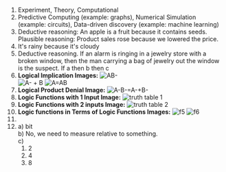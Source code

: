 1. Experiment, Theory, Computational
2. Predictive Computing (example: graphs), Numerical Simulation (example: circuits), Data-driven discovery (example: machine learning)
3. Deductive reasoning: An apple is a fruit because it contains seeds.
   Plausible reasoning: Product sales rose because we lowered the price.
4. It's rainy because it's cloudy
5. Deductive reasoning. If an alarm is ringing in a jewelry store with a broken window, then the man carrying a bag of jewelry out the window is the suspect. If a then b then c
6. **Logical Implication Images:**
   ![AB-](DATA-HMK3-6.jpg)  
     ![A- + B](https://lh3.googleusercontent.com/pw/AP1GczPrtPx2gVC2CoNKxq9hw6wRAYtxZsh8FTGA1xjSx7bfmli2uPXossr5ahXpoIN2P7UsUVUDvl4t-8Z4PQvd5pvqsTbvu_BF42KadR8swjY6RaU1646o9S_daDb62_xtjD57R-M_gSU8Wkobl0YZGOh7eFekQQqRCw2hX2DcejnajEwry1CHa-tmAY7LCk2u8XqdudHXgQFdQjuuJm7pVZxNYvggOfOay69_LXL08TRkAr7l6l5EGX1l2oOBypob1pb0haaJion3Ga5yaO5hWG-4QBjTQas5oPFFqIlNURhVUUBlkGqF5wEZEhzkEPID1lxazK_Myo-skn6H33Mw-9b6xj0MXD_Vm48SFpuPoqcfL5WxaFyDiMXDGijh6UfIP4hDWoz5JmCjgTev3u36EziYN--asEd7F4Q0xrsmSKydbjRLVd-ygbe8iOp13y6FoqqiJlXq_5rVlZuPmq_m2ruLSyNLrjwTcs_FMPj6yAVg81ObDUMtfy_FruoETvCaA9T0t9gyRjpPWT14gr2VGK7P4xi8z1fQG3LhiadkjygNOOt_VZAhtAqvkK4lRmtsbhlzB_ygNZgZGokiL-WCXrFgk58g10WSKEpzop4aoiJRndf-t7DJ8Zx_4OUU01UKT-C4oGEwCNnylGasQ4NaXmojxQzs02CrpdtoFcYJc1JXZ7bwKde3_Ltmaq-HCKeLDiVCaEoqfKr6FB013k13zMVdREauBAKttWAr-RwBnywo1TCpyHNhOA4ZB6Wi-KR_xHICKlDlI4DFyD1JJBO0nTntcN3EDc_cHmjkQWHzHluALylcNgALWBhwRyDktcJW1BOV59PjlmHTjNLa7QWpiW6-VKZLW1PiO22-f7X0jVqV0ktznC3kVQ9iZaitahqIdEzVUT-YzPwnWHadP1Uy39W2Q4RfHWFqO8kyB03xKCYev0vHgiViWFQIh1nH56WMsWlXLbXHEYri6sHWLPoZWh5TZEGTAjg=w1279-h959-s-no-gm?authuser=2)
   ![A=AB](https://lh3.googleusercontent.com/pw/AP1GczM7vqCV46geLMHKu83WOZFNFNPkzXPM1IsFs4oe5_ey-ifLFlDr4iWWdE0jTdg5FGCbxu-6SfccLgRS1U97CIXbWHyJLjBJGa5tLoHRQejijmg8s3VmWUWVB9og1XLrzrALWjNohIx25HaIeH17Zsg--HOafouBNmiw_ogqRL9mFjPixGk_khX-IetoIF4zwzHW8arRbLY_ypgzzmq8f_C3dgC_QcACsd7YXORn4GtY3hdXqiRL3NVD26GaZRUU6_OwqD1M_R7i9M2cwStfpF4brhIvei433tqa46-xU7GHcVUcr0-8PsBFoEeNl8IVoUx7XLmzKrkBS55PfzeE3ZrbSTTujeQDwhWGzm8w-jy17i-WUOpSDwCbxGzYUqQJ1oqkOmlxWZLK-jrENhO0liVDQ4Vs5UzsG77P7SB94Xg-niMTnnAG8fu-OV3-ncFkSMg1lqPZNFtzNziFhWvOK4f1vQ3nJQp932YDnzOlF3A5g6tbOxv0_JpUwvPXIvxbIxvN_N1IW_TxrP0SEf3DRol_w6tR5yl-BiaApmmp-efEdEBRAeFj-7TVl5dcxVfPxNeMhJmIIR4b6OoL9M-6iy0_4V0pyKQ9Vm9QIX2-H91m-tuGv5EQRqSokFvbcMpdY6mqz3lV-YynRDbWB9INmMgom8TkUTf-1m49oh87x-D426kdGq6O4fpg4OCmXk6wsdk8u_KTSTZkcSKIuj-3ZNrp1kahExcYBBiy450bG0ktenEa5xyMeBjCg3jZuHqsH2o2oW5zvEu3jWh6PLhLkWC4eua9r2xCUNyrQY0M67_SNN1ZfehgWeqWFC-9dIu6MSM3JcVUoTVv7AZJKPyJstart_Q7E11rzuaT6phLFlCsNBC3PiTiUpgu11Lvrb1BHMqxRyzieoBcG_ahvb0ypiI_px8wzjoGxCgr1AcCETqMJ7hL9Lt_kp8RaqHBzf8Thx72jI8JOuj3IZUvQO-8VpFWkHOCILM=w921-h1228-s-no-gm?authuser=2)
7. **Logical Product Denial Image:**
   ![A-B-=A-+B-](https://lh3.googleusercontent.com/pw/AP1GczNvDp6Lo0si0Oiql4YD0pBdwsE0YVKzjAImstjNJAVnrJ-PBRhmmLt8BcDUw4MYV6b3ji_MUiUaQfT03DxvwM3N2WbQeTCkZR-kubbbnchlijgfMhjqfqkHsp6cigj93yICl5LYXtGB9gYY32z6fqZhz0zV6wqlR5_Jur7BvXVWB3LQzW1d8nEzX2soAldvIn5nSi2vxVeq0aGnHMTZUXPNty-IgfFhpsA0aOf09mH1UNUbAF-p6_mMM1d1gVNe7uKZufQJJsbiLPt3uPjw3O_bvCHgikEVMoxjofZgepWlPcy33GGPSDEJnU01rPX_pXa5Mtv0Tjk2ZVtE6EMzXQQ2_ADSIYwBnUhPeiQayYbLytydRIUR146ycymGk4sBYXJzwPp76iQyAkRjH316nWCuozjWuzMiqS1WDGxsMaNmgb-ET7UXC4CECmYPNUBC7p70SYEiiE_v8pcDBDIoJIrORbfBKFsAZuQcs8bK0Myu8uz5o441qIGGwpWv0iWnm0oHUOIKYf2kFmJd3lcgqAkaWPzfrdBxARzerkjGYQGfLmUFrF7gc7uguieG9uvFdzz2wGO-zFVhA1yYeg8ADw0mH_7EVD3OURKGDbxxyqdpJNy2n__iRXUwYRhqVbUtthY9yYXcowtur1jlGd6aXSX8duWyTpgiwsdHFOzveIuvrUQrINWboUeP-s-D8M0Zi6P8mbDWSQ41KnUSsw2abUo0SlV4UYLeVpVk-u6uO7cetWy7EaHqOtVStcY_XXgrNjO9_137Iip9MZ9R_1EVVeOANPhZHP7qqH2cjeWnROf0A73trDzdjjcCUSHURE0T_QXrno1eKuJbdj0HCKyAUwYyUiptbMey4E-xkSkhF9yxnwOp6W4bmqMsD_-zIR1EdHzvbbwegkGULW9A8TGU1W9wfo3eE1tcWflEVc2Lo2aJ6EHJEPxk7Dib43dFWdpnQpsHQ_7GhfcGGjSdbvcPyo7VI3wbl8k=w921-h1228-s-no-gm?authuser=2)  
8. **Logic Functions with 1 Input Image:**
   ![truth table 1](https://lh3.googleusercontent.com/pw/AP1GczO1ltrN2AccpzOxe2M6lhb4hthlr4BerCguBi8XhIAGDrOUfNM5kVYCcKikYAnBDmZwDkE6ejveJNECNPLlRJ-UqYgXsPe9L72XzSUp6PIM2lYoX3wXI-mVVPmLSu67M7fghlqhsUR0Lul3Y1xiE5s1Qm6MF6tiUmuglqzD0J_6kEkgoQZpeS534sN179xeetISs4728Ja_QGUi2pxgZdth7iNrmCSYivH6wjZM2hUPfEGg5Gb4JPlOMTnNklm5O-yuLXWJPgKBE8gimcVN4xFYLLpSgmyVZvaPotvSeWg8ydraXeliRsfRdHaJsy3USqzTNiuN51DtGxsbYzISbHPBZwNGXIOVWqNbPyhg4m_gu-71bwHHKj9P_Z875ngA0Tmc3uhBNyi3hpZ8A-MFuvL9DPvNDT21SkTC6RMT_jI2rXWPw8VPnpQ50-Bmj0zRQKLlmotusU3wJoIHK20MeCdne8UdT85pPnJDd91KfioOpzbrLSrJXqfpCYP-ngpBy6TXdvGKNll8pQczN1KWs6VSvExRN_r93P6gz0dQowxYSdiN5QAPMDqvjKnWBmScA5Hj66u0wihiT2_rcfMcMZPaT69Hkfw72fZDxtmSpnh5my6SewnU3h0oSuNcCVYInosGLGiRVkZh7SstyEl03dxw9WH8raPiJJyRb4XAY_Yu4yPHp43FRzvkLtOPzfof0HpsuA7m1zbMbUDesYNzaZcXydR56zNoQ5a4JHNWDImYndqCrC7Ss9QkbifxLSznUbuXrQQI3h_nnH_vo0mvXJufKIRWH6zmMX2vhdnAd4jKhcaztf2sfn0asl5cWN8y-XUJ2YCCmp_NLQgkb5sPwQ1sRHdlvR5569Np8j8HHecNWsZccrZXzndfsatn-l3SvOM_HuGowZTPMkUu45vAlWPsBb7yNJ4JGCHccRjJ8mkkD-1i49BXLmcPCj9aPMCAAMVMKMZhHbnhShI5QNZ3A6fF7WWo-cg=w921-h1228-s-no-gm?authuser=2)
9.  **Logic Functions with 2 inputs Image:**
    ![truth table 2](https://lh3.googleusercontent.com/pw/AP1GczOUD_EiSVhdl6t3vcAHPy3Gi3w9-_MIiLZoQvF88wN3IR2L8R59aDXRYOh6he3ojdm_ERFy1M5kN2S03b46y06TYw7_hsy_0qrF5TKpL5W-UCRUBuEUuml0E4PZRIFM69X6-ldxv-qKg4pUi4Uq8Z0Z0qdUajzMQIwm4LIdOtHAPhSHmzZiAstAHvar4fGhjEzO7wDul2zrx8M83-fk951cYF-_AgwXZwG3Ypv3sZf8T7fduAEq3GjwriSrZqph7cB855Y90JlhZjABOsqxDeCtCaY-ptvoO3lsMYpNeajCJip5SqimNwzGwVf4iMsQau4rT4QjOmnyWGZB0pvKbbAKwYipNwnokxcwuJmd0QsHXX_pBSj3Fb5-jeq4MWIJzLBYCN_McjEMfJGfqDHRskbyQFcyL5dX6dF-ex5VQUZjnDDWc-aOUa0J3gzMtxu1vZYU7DG0ZvLfNopXTBj1pLvYGUjqgkMfOET8L0ESG__h3N1H_5xF7FUapCZKtPqcpm4Kss8vTri6MeE5NZz4UuRwvfz7IeEpXPpNlqvmKRWdNszGAPzM4ZLreeJkYdxSfxJCxBVgTvWENs6YAPRi3EwUC0u9VWSIaLV4C3HZNowG7w_16djBfO2cHyHAUkSUcor1GFaQNz-IMNt-sd_5SOKGxStrEpRlMIuB7WfPUMv_cA-7Edg22qk6CrUAny8oYjYilKtWjk10ZWOp6fochQAyus30DJa9rkHHS7SElABOIJkImI4mJbKmVrYdkYuVWT8TQ73sLmFcipyrgLoVw3lzSSGdn5O6Lar3CeHbHi_KWtWjb_mrXTjkZsaQdN-whU9UZfe8vbYd1s1VQt53vxyVNjyCHDaMHboq7dpijEb_zUQYYpPuLty8ves7vhPCLsDOSW2SDsXglHHjTRSqOg8FQAecv1RLaT3Nziuz1owlyMRbWCX01TRUsBvTreBPe8wPo5gu9lOShibK0tXf_X3B9h7Fhus=w921-h1228-s-no-gm?authuser=2)
10. **Logic functions in Terms of Logic Functions Images:**
   ![f5](https://lh3.googleusercontent.com/pw/AP1GczNtvHa0dYXKvwXg5FhlbcgU6qq74J4wEvCUKikCkeHiAV-FZi_oy2qYJ60yb4svE5PJvetUsjO4PeHbvsACuQ1kJeZW2RCnhJWafaK9Z2GobDhiKU4H5J4eAHvvXvkaaMfWe4WyIl4NGpPPy9S6KU97rK0IzdN82-aVK4tHxYy_QUKaEEZBkM29itCQMw5J_6HZXhIYw63xuWJZUnHWQZqo6RUzzU9nOofCkQhNb6ByFuZfMx-G-dlFZbPp4xhmQXyD8EnEaPaGKAq2sSbMybn9zSPUsLCPQXK7ZToWCaCEClEi6LA_B5C8PRO3jltgRGkpg93osF1mXMloUsKxRxs5qiJjnsvnvraS0dZUr_fTocJJX3Kd2AZWqGaAOe_NmZEdEY11o918s1R7BZySuBQ7_bNzac2IeRJsnJUU53Inr20R4NJLC608P89qGi2S0laek8lK6lnlsDpB6Vya0Wh9kBIG4PuaoC5Wz36dz2zajmGnd6PNV4_NZiH3UNmB-7dReDUIqnDYzs54C7N9_ov875fi3g0Z1N36Y2k_b5GQPF1_WZeD7y3yejnvFA3OubuS6KJ4ElQXF7UKUHbSCaRth0HsKNUl2LIlsD-Z-zQNW9XMN0FHtdOK3EF5OQMMP_j43zzh88y1iwblDaDrvfMRF2VtzJjd5H_duXS4JFuTaAMp7pLk4TyrWQoVC3O936rqLH3gZ3ehCEqHU7W0CK2-S1rceVZHzVMPGB_PWXDxeR4TTDbh5LXrneQyaGWEBwonNM6NtpREqwL8TEZRxR6U-jD-4R7O23MnEronCbzR1T_03HmKk6OPMzoSs0RlqG0cxi_RVQ-0Ghpoilz3jpd4g3a2me1bUruKNVHgTBe4rOwPt1PkPhicQiGKsPM1dUkvGndwqmWcDUr4ealWQEcynIXCid3ulBaObT16H9uVh2Mbfw2uBcLvPRp3uIKGrfwFGk9hy-TA-nWplWH0-pSi25WpDt0=w1279-h959-s-no-gm?authuser=2)
![f6](https://lh3.googleusercontent.com/pw/AP1GczMfavvbmSUJpPidKaQeVG_cdEqMWy5C-qn74l_qLA0PHXPaqtAO5Z8FPFUeev4c-53Lit8uj9niF6Clzc1olKwY3k3izZ6jS7X8fKO09Knez4AGfbcMChUOpRWuAKmtFSBn4hcxnBowsdL6jqCs9uEBTh_GoCUvzLbT8HWtkD3D3rwwjdmPZdXP1AfzS_UkphCvxn9BjguTlHJc-uvUCai9oWKTmLMQElUXDS6LR-FR7wwgLMzH9iumgLxyaAJQ7Y8cL9YvDE5lcgSoI8WmV2dXWgrFRjq9XpS2kWZ0ix1Je-YQItpTSJ8sdXhH4m-TWVH_AKCGjK2_gwGJMIcITLnhHXNr-zclG00HRCjua6QVitjRLsbc-ydDOhyWOnUQZaeh0-fkpXjqUk8A7ciH30rXyywOf8sBqcF0rsB80xIoXlUNSs11X9MGZwce7fxe0aBO2G_dnLujFamz-NQlfvBySYThGyY6aPm7ypLsIWJ-AZd1T0KtkqkPazeNaGmJWRXYf4Vi_oin9WFGXbQID3cZ9wBVZY0NcdQb8SOmA7nnSBld7cNMXxmIufuhRCXzUDooYScKmp7KRf6Yc59zG7hTTlncJilsxq16NqSSsw1wDqoy4mtY-yNF6gGJxt7fjTNS0sszwzHXDKZn4DHPBMMHOHnx8l_kmYHC6icHhHXJKs8njc6-Wcw0vTh6nPQdjO7H3NL__aor_nkPozqYYIiMrBPMgVbW9QsNxmRMKT5JLFAgLNvOP6ULJ5-9W6iwi0PEZdnuqbtEVQwFeCIOL2E0ARGQLph_ZpCQhnOHXZuW2h2520bUpsmdKjRnPUetKowlN2AyNDbTuL6-d9Wfp2UUWvAC-Q_d7XJBGtl3ByaSDsf1_8t4jIIWad-b2KkOft8t0eNZKUoSYX2cxggAz8guVr7n5bJfWu0sukZpuBqmu59A9FjvC1Ynpsp0z8WIvChdNRlMaQvVXFY3pcqezMN8TpVN--s=w1279-h959-s-no-gm?authuser=2)
12.   
13. a) bit   
    b) No, we need to measure relative to something.  
    c)
       1. 2  
       2. 4  
       3. 8  
